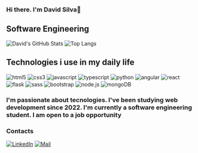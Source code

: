 ### Hi there. I'm David Silva👋
## Software Engineering

![David's GitHub Stats](https://github-readme-stats.vercel.app/api?username=DavidSilva32&theme=transparent&bg_color=000&border_color=30A3DC&show_icons=true&icon_color=30A3DC&title_color=E94D5F&text_color=FFF)
![Top Langs](https://github-readme-stats-git-masterrstaa-rickstaa.vercel.app/api/top-langs/?username=DavidSilva32&layout=compact&bg_color=000&border_color=30A3DC&title_color=E94D5F&text_color=FFF)

## Technologies i use in my daily life

<div style="display: inline-block; gap= 4px">
  <img align="center" alt="html5" src="https://img.shields.io/badge/HTML5-000000?style=for-the-badge&logo=html5&logoColor=red" />
  <img align="center" alt="css3" src="https://img.shields.io/badge/CSS3-000000?style=for-the-badge&logo=css3&logoColor=1572B6" />
  <img align="center" alt="javascript" src="https://img.shields.io/badge/JavaScript-000000?style=for-the-badge&logo=javascript&logoColor=F7DF1E" />
  <img align="center" alt="typescript" src="https://img.shields.io/badge/Typescipt-000000?style=for-the-badge&logo=typescript&logoColor=blue" />
  <img align="center" alt="python" src="https://img.shields.io/badge/Python-14354C?style=for-the-badge&logo=python&logoColor=white" />
  <img align="center" alt="angular" src="https://img.shields.io/badge/Angular-000000?style=for-the-badge&logo=angular&logoColor=red" />
  <img align="center" alt="react" src="https://img.shields.io/badge/React-20232A?style=for-the-badge&logo=react&logoColor=61DAFB" />
  <img align="center" alt="flask" src="https://img.shields.io/badge/Flask-000000?style=for-the-badge&logo=flask&logoColor=white" />
  <img align="center" alt="sass" src="https://img.shields.io/badge/Sass-000?style=for-the-badge&logo=sass&logoColor=white&color=pink" />
  <img align="center" alt="bootstrap" src="https://img.shields.io/badge/Bootstrap-563D7C?style=for-the-badge&logo=bootstrap&logoColor=white" />
  <img align="center" alt="node.js" src="https://img.shields.io/badge/Node.js-43853D?style=for-the-badge&logo=node.js&logoColor=white" />
  <img align="center" alt="mongoDB" src="https://img.shields.io/badge/MongoDB-4EA94B?style=for-the-badge&logo=mongodb&logoColor=white" />
</div><br/>

### I'm passionate about tecnologies. I've been studying web development since 2022. I'm currently a software engineering student. I am open to a job opportunity

### Contacts
[![LinkedIn](https://img.shields.io/badge/LinkedIn-000?style=for-the-badge&logo=linkedin&logoColor=0E76A8)](https://www.linkedin.com/in/david-teixeira-devloper-designer/)
[![Mail](https://img.shields.io/badge/Mail-000?style=for-the-badge&logo=mail&logoColor=0E76A8)](mailto:david.silvaxd32@gmail.com)
